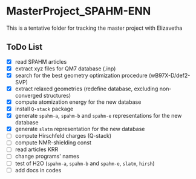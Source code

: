 # MasterProject_SPAHM-ENN
This is a tentative folder for tracking the master project with Elizavetha

## ToDo List
- [X] read SPAHM articles
- [X] extract xyz files for QM7 database (.inp)
- [X] search for the best geometry optimization procedure (wB97X-D/def2-SVP)
- [X] extract relaxed geometries (redefine database, excluding non-converged structures)
- [X] compute atomization energy for the new database
- [X] install `Q-stack` package
- [X] generate `spahm-a`, `spahm-b` and `spahm-e` representations for the new database
- [X] generate `slatm` representation for the new database 
- [ ] compute Hirschfeld charges (Q-stack)
- [ ] compute NMR-shielding const
- [ ] read articles KRR
- [ ] change programs' names
- [ ] test of H2O (`spahm-a`, `spahm-b` and `spahm-e`, `slatm`, `hirsh`)
- [ ] add docs in codes
